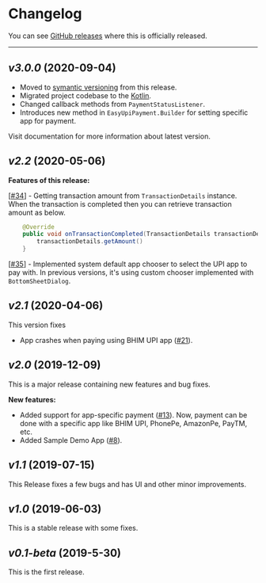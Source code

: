 # Changelog

You can see [GitHub releases](https://github.com/PatilShreyas/EasyUpiPayment-Android/releases) where this is officially released.

---

## *v3.0.0* (2020-09-04)

- Moved to [symantic versioning](https://semver.org/) from this release.
- Migrated project codebase to the [Kotlin](https://kotlinlang.org).
- Changed callback methods from `PaymentStatusListener`.
- Introduces new method in `EasyUpiPayment.Builder` for setting specific app for payment.

Visit documentation for more information about latest version.

## *v2.2* (2020-05-06)

**Features of this release:**

[[#34](https://github.com/PatilShreyas/EasyUpiPayment-Android/issues/34)] - Getting transaction amount from `TransactionDetails` instance.
When the transaction is completed then you can retrieve transaction amount as below.
```java
    @Override
    public void onTransactionCompleted(TransactionDetails transactionDetails) {
        transactionDetails.getAmount()
    }
```

[[#35](https://github.com/PatilShreyas/EasyUpiPayment-Android/issues/35)] - Implemented system default app chooser to select the UPI app to pay with. In previous versions, it's using custom chooser implemented with `BottomSheetDialog`.

## *v2.1* (2020-04-06)

This version fixes

- App crashes when paying using BHIM UPI app ([#21](https://github.com/PatilShreyas/EasyUpiPayment-Android/issues/21)).

## *v2.0* (2019-12-09)

This is a major release containing new features and bug fixes.

**New features:**

- Added support for app-specific payment ([#13](https://github.com/PatilShreyas/EasyUpiPayment-Android/issues/13)).
Now, payment can be done with a specific app like BHIM UPI, PhonePe, AmazonPe, PayTM, etc.
- Added Sample Demo App ([#8](https://github.com/PatilShreyas/EasyUpiPayment-Android/issues/8)).

## *v1.1* (2019-07-15)

This Release fixes a few bugs and has UI and other minor improvements.

## *v1.0* (2019-06-03)

This is a stable release with some fixes.

## *v0.1-beta* (2019-5-30)

This is the first release.
